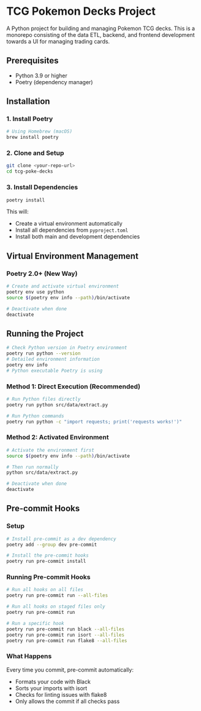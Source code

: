 # TCG Pokemon Decks Project

A Python project for building and managing Pokemon TCG decks. This is a monorepo consisting of the data ETL, backend, and frontend development towards a UI for managing trading cards.

## Prerequisites

- Python 3.9 or higher
- Poetry (dependency manager)

## Installation

### 1. Install Poetry
```bash
# Using Homebrew (macOS)
brew install poetry
```

### 2. Clone and Setup
```bash
git clone <your-repo-url>
cd tcg-poke-decks
```

### 3. Install Dependencies
```zsh
poetry install
```

This will:
- Create a virtual environment automatically
- Install all dependencies from `pyproject.toml`
- Install both main and development dependencies

## Virtual Environment Management

### Poetry 2.0+ (New Way)
```zsh
# Create and activate virtual environment
poetry env use python
source $(poetry env info --path)/bin/activate

# Deactivate when done
deactivate
```

## Running the Project

```zsh
# Check Python version in Poetry environment
poetry run python --version
# Detailed environment information
poetry env info
# Python executable Poetry is using
```


### Method 1: Direct Execution (Recommended)
```zsh
# Run Python files directly
poetry run python src/data/extract.py

# Run Python commands
poetry run python -c "import requests; print('requests works!')"
```

### Method 2: Activated Environment
```zsh
# Activate the environment first
source $(poetry env info --path)/bin/activate

# Then run normally
python src/data/extract.py

# Deactivate when done
deactivate
```

## Pre-commit Hooks

### Setup
```zsh
# Install pre-commit as a dev dependency
poetry add --group dev pre-commit

# Install the pre-commit hooks
poetry run pre-commit install
```

### Running Pre-commit Hooks
```zsh
# Run all hooks on all files
poetry run pre-commit run --all-files

# Run all hooks on staged files only
poetry run pre-commit run

# Run a specific hook
poetry run pre-commit run black --all-files
poetry run pre-commit run isort --all-files
poetry run pre-commit run flake8 --all-files
```

### What Happens
Every time you commit, pre-commit automatically:
- Formats your code with Black
- Sorts your imports with isort
- Checks for linting issues with flake8
- Only allows the commit if all checks pass